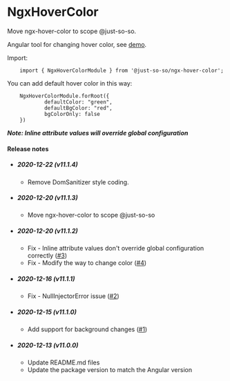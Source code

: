 # NgxHoverColor

Move ngx-hover-color to scope @just-so-so.

Angular tool for changing hover color, see [demo](https://stackblitz.com/edit/ngx-hover-color-example).

Import:

        import { NgxHoverColorModule } from '@just-so-so/ngx-hover-color';

You can add default hover color in this way:

        NgxHoverColorModule.forRoot({
                defaultColor: "green",
                defaultBgColor: "red",
                bgColorOnly: false
        })

***Note: Inline attribute values will override global configuration***

#### Release notes

- ##### 2020-12-22 (v11.1.4)
  * Remove DomSanitizer style coding.

- ##### 2020-12-20 (v11.1.3)
  * Move ngx-hover-color to scope @just-so-so

- ##### 2020-12-20 (v11.1.2)
  * Fix - Inline attribute values don't override global configuration correctly ([#3](https://github.com/zw-sun/ng-tools/issues/3))
  * Fix - Modify the way to change color ([#4](https://github.com/zw-sun/ng-tools/issues/4))

- ##### 2020-12-16 (v11.1.1)
  * Fix - NullInjectorError issue ([#2](https://github.com/zw-sun/ng-tools/issues/2))

- ##### 2020-12-15 (v11.1.0)
  * Add support for background changes ([#1](https://github.com/zw-sun/ng-tools/issues/1))

- ##### 2020-12-13 (v11.0.0)
  * Update README.md files
  * Update the package version to match the Angular version